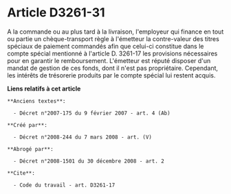 # Article D3261-31

A la commande ou au plus tard à la livraison, l'employeur qui finance en tout ou partie un chèque-transport règle à
l'émetteur la contre-valeur des titres spéciaux de paiement commandés afin que celui-ci constitue dans le compte spécial
mentionné à l'article D. 3261-17 les provisions nécessaires pour en garantir le remboursement. L'émetteur est réputé disposer
d'un mandat de gestion de ces fonds, dont il n'est pas propriétaire. Cependant, les intérêts de trésorerie produits par le
compte spécial lui restent acquis.

**Liens relatifs à cet article**

	**Anciens textes**:

	  - Décret n°2007-175 du 9 février 2007 - art. 4 (Ab)

	**Créé par**:

	  - Décret n°2008-244 du 7 mars 2008 - art. (V)

	**Abrogé par**:

	  - Décret n°2008-1501 du 30 décembre 2008 - art. 2

	**Cite**:

	  - Code du travail - art. D3261-17
